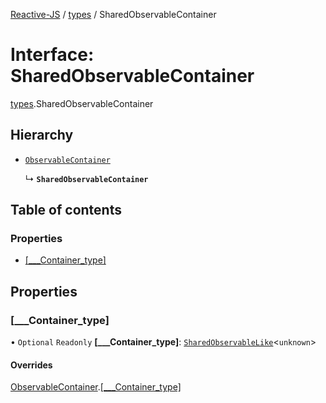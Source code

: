 [Reactive-JS](../README.md) / [types](../modules/types.md) / SharedObservableContainer

# Interface: SharedObservableContainer

[types](../modules/types.md).SharedObservableContainer

## Hierarchy

- [`ObservableContainer`](types.ObservableContainer-1.md)

  ↳ **`SharedObservableContainer`**

## Table of contents

### Properties

- [[\_\_\_Container\_type]](types.SharedObservableContainer-1.md#[___container_type])

## Properties

### [\_\_\_Container\_type]

• `Optional` `Readonly` **[\_\_\_Container\_type]**: [`SharedObservableLike`](types.SharedObservableLike.md)<`unknown`\>

#### Overrides

[ObservableContainer](types.ObservableContainer-1.md).[[___Container_type]](types.ObservableContainer-1.md#[___container_type])
